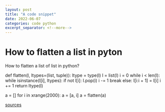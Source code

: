 ```yaml
---
layout: post
title: "A code snippet"
date: 2022-06-07
categories: code python 
excerpt_separator: <!--more-->
---
```


# How to flatten a list in pyton

How to flatten a list of list in python?

<!--more-->

  def flatten(l, ltypes=(list, tuple)):
      ltype = type(l)
      l = list(l)
      i = 0
      while i < len(l):
          while isinstance(l[i], ltypes):
              if not l[i]:
                  l.pop(i)
                  i -= 1
                  break
              else:
                  l[i:i + 1] = l[i]
          i += 1
      return ltype(l)

  a = []
  for i in xrange(2000):
    a = [a, i]
  a = flatten(a)
  
[sources](http://rightfootin.blogspot.com/2006/09/more-on-python-flatten.html)
